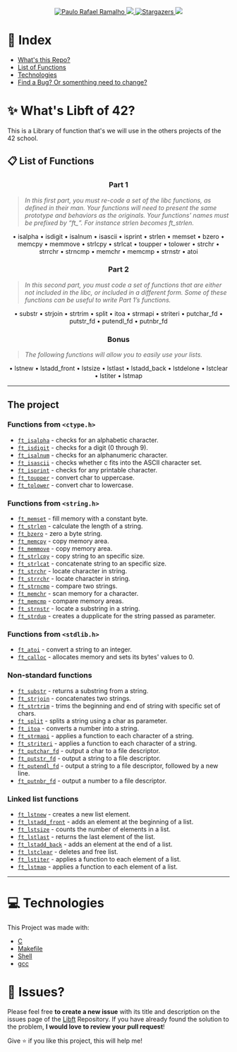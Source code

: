 <p align="center">	
  <a href="https://www.linkedin.com/in/prafaelramalho/">
    <img alt="Paulo Rafael Ramalho" src="https://img.shields.io/badge/-Paulo Rafael-682998?style=flat&logo=Linkedin&logoColor=white" />
  </a>

  <a aria-label="Completed" href="https://www.42sp.org.br/">
    <img src="https://img.shields.io/badge/42.sp-Libft-682998?logo="></img>
  </a>

  <a href="https://github.com/Yaten/N/stargazers">
    <img alt="Stargazers" src="https://img.shields.io/github/stars/Yaten/Libft?color=682998&logo=github">
  </a>
  
  <a href="https://github.com/Yaten/libft/commits/main">
    <img src="https://img.shields.io/github/last-commit/Yaten/libft?color=682998">
  </a>
</p>

# :pushpin: Index

* [What's this Repo?](#sparkles_What's-Libft-of-42?)
* [List of Functions](#clipboard_List-of-Fucntions)
* [Technologies](#computer_Technologies)
* [Find a Bug? Or somenthing need to change?](#bug_Issues?)

# :sparkles: What's Libft of 42?

This is a Library of function that's we will use in the others projects of the 42 school.


## :clipboard: List of Functions
<h3 align=center>
Part 1
</h3>

> <i>In this first part, you must re-code a set of the libc functions, as defined in their man. Your functions will need to present the same prototype and behaviors as the originals. Your functions’ names must be prefixed by “ft_”. For instance strlen becomes ft_strlen.</i>

<p align=center>
• isalpha
• isdigit
• isalnum
• isascii
• isprint
• strlen
• memset
• bzero
• memcpy
• memmove
• strlcpy
• strlcat
• toupper
• tolower
• strchr
• strrchr
• strncmp
• memchr
• memcmp
• strnstr
• atoi
</p>

<h3 align=center>
Part 2
</h3>

> <i>In this second part, you must code a set of functions that are either not included in the libc, or included in a different form. Some of these functions can be useful to write Part 1’s functions.</i>

<p align=center>
• substr
• strjoin
• strtrim
• split
• itoa
• strmapi
• striteri
• putchar_fd
• putstr_fd
• putendl_fd
• putnbr_fd
</p>

<h3 align=center>
Bonus
</h3>

> <i>The following functions will allow you to easily use your lists.</i>
<p align=center>
• lstnew
• lstadd_front
• lstsize
• lstlast
• lstadd_back
• lstdelone
• lstclear
• lstiter
• lstmap
</p>

---

<h2>
The project
</h2>

### Functions from `<ctype.h>`

- [`ft_isalpha`](part1/ft_isalpha.c)	- checks  for  an  alphabetic  character.
- [`ft_isdigit`](part1/ft_isdigit.c)	- checks for a digit (0 through 9).
- [`ft_isalnum`](part1/ft_isalnum.c)	- checks for an alphanumeric character.
- [`ft_isascii`](part1/ft_isascii.c)	- checks whether c fits into the ASCII character set.
- [`ft_isprint`](part1/ft_isprint.c)	- checks for any printable character.
- [`ft_toupper`](part1/ft_toupper.c)	- convert char to uppercase.
- [`ft_tolower`](part1/ft_tolower.c)	- convert char to lowercase.

### Functions from `<string.h>`

- [`ft_memset`](part1/ft_memset.c)	- fill memory with a constant byte.
- [`ft_strlen`](part1/ft_strlen.c)	- calculate the length of a string.
- [`ft_bzero`](part1/ft_bzero.c)	- zero a byte string.
- [`ft_memcpy`](part1/ft_memcpy.c)	- copy memory area.
- [`ft_memmove`](part1/ft_memmove.c)	- copy memory area.
- [`ft_strlcpy`](part1/ft_strlcpy.c)	- copy string to an specific size.
- [`ft_strlcat`](part1/ft_strlcat.c)	- concatenate string to an specific size.
- [`ft_strchr`](part1/ft_strchr.c)	- locate character in string.
- [`ft_strrchr`](part1/ft_strrchr.c)	- locate character in string.
- [`ft_strncmp`](part1/ft_strncmp.c)	- compare two strings.
- [`ft_memchr`](part1/ft_memchr.c)	- scan memory for a character.
- [`ft_memcmp`](part1/ft_memcmp.c)	- compare memory areas.
- [`ft_strnstr`](part1/ft_strnstr.c)	- locate a substring in a string.
- [`ft_strdup`](part1/ft_strdup.c)	- creates a dupplicate for the string passed as parameter.

### Functions from `<stdlib.h>`
- [`ft_atoi`](Part1/ft_atoi.c)	- convert a string to an integer.
- [`ft_calloc`](Part1/ft_calloc.c)	- allocates memory and sets its bytes' values to 0.

### Non-standard functions
- [`ft_substr`](part2/ft_substr.c)	- returns a substring from a string.
- [`ft_strjoin`](part2/ft_strjoin.c)	- concatenates two strings.
- [`ft_strtrim`](part2/ft_strtrim.c)	- trims the beginning and end of string with specific set of chars.
- [`ft_split`](part2/ft_split.c)	- splits a string using a char as parameter.
- [`ft_itoa`](part2/ft_itoa.c)	- converts a number into a string.
- [`ft_strmapi`](part2/ft_strmapi.c)	- applies a function to each character of a string.
- [`ft_striteri`](part2/ft_striteri.c)	- applies a function to each character of a string.
- [`ft_putchar_fd`](part2/ft_putchar_fd.c)	- output a char to a file descriptor.
- [`ft_putstr_fd`](part2/ft_putstr_fd.c)	- output a string to a file descriptor.
- [`ft_putendl_fd`](part2/ft_putendl_fd.c)	- output a string to a file descriptor, followed by a new line.
- [`ft_putnbr_fd`](part2/ft_putnbr_fd.c)	- output a number to a file descriptor.

### Linked list functions

- [`ft_lstnew`](bonus/ft_lstnew.c)	- creates a new list element.
- [`ft_lstadd_front`](bonus/ft_lstadd_front.c)	- adds an element at the beginning of a list.
- [`ft_lstsize`](bonus/ft_lstsize.c)	- counts the number of elements in a list.
- [`ft_lstlast`](bonus/ft_lstlast.c)	- returns the last element of the list.
- [`ft_lstadd_back`](bonus/ft_lstadd_back.c)	- adds an element at the end of a list.
- [`ft_lstclear`](bonus/ft_lstclear.c)	- deletes and free list.
- [`ft_lstiter`](bonus/ft_lstiter.c)	- applies a function to each element of a list.
- [`ft_lstmap`](bonus/ft_lstmap.c)	- applies a function to each element of a list.

---

# :computer: Technologies

This Project was made with:

* [C](https://devdocs.io/)
* [Makefile](https://www.gnu.org/software/make/manual/make.html)
* [Shell](https://unixguide.readthedocs.io/en/latest/unixcheatsheet/)
* [gcc](https://terminaldeinformacao.com/2015/10/08/como-instalar-e-configurar-o-gcc-no-windows-mingw/)

# :bug: Issues?

Please feel free **to create a new issue** with its title and description on the issues page of the [Libft](https://github.com/Yaten/Libft/issues) Repository. If you have already found the solution to the problem, **I would love to review your pull request**!


Give ⭐️ if you like this project, this will help me!
